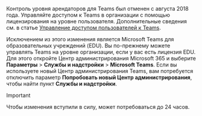  Контроль уровня арендаторов для Teams был отменен с августа 2018 года. Управляйте доступом к Teams в организации с помощью лицензирования на уровне пользователя. Дополнительные сведения см. в статье [Управление доступом пользователей к Teams](../user-access.md).

Исключением из этого изменения является Microsoft Teams для образовательных учреждений (EDU). Вы по-прежнему можете управлять Teams на уровне организации, если у вас есть лицензия EDU. Для этого откройте Центр администрирования Microsoft 365 и выберите **Параметры** > **Службы и надстройки** > **Microsoft Teams**. Если вы используете новый Центр администрирования Teams, вам потребуется отключить параметр **Попробовать новый Центр администрирования**, чтобы найти пункт **Службы и надстройки**. 

> [!IMPORTANT]
> Чтобы изменения вступили в силу, может потребоваться до 24 часов. 
